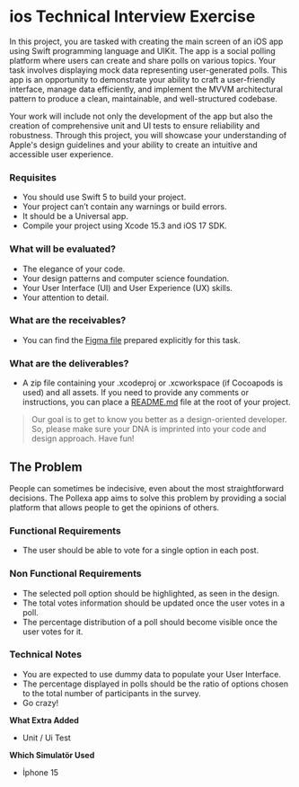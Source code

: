 # ios Technical Interview Exercise
In this project, you are tasked with creating the main screen of an iOS app using Swift programming language and UIKit. The app is a social polling platform where users can create and share polls on various topics. Your task involves displaying mock data representing user-generated polls. This app is an opportunity to demonstrate your ability to craft a user-friendly interface, manage data efficiently, and implement the MVVM architectural pattern to produce a clean, maintainable, and well-structured codebase. 

Your work will include not only the development of the app but also the creation of comprehensive unit and UI tests to ensure reliability and robustness. Through this project, you will showcase your understanding of Apple's design guidelines and your ability to create an intuitive and accessible user experience.

### Requisites
- You should use Swift 5 to build your project.
- Your project can’t contain any warnings or build errors.
- It should be a Universal app.
- Compile your project using Xcode 15.3 and iOS 17 SDK.

### What will be evaluated?
- The elegance of your code.
- Your design patterns and computer science foundation.
- Your User Interface (UI) and User Experience (UX) skills.
- Your attention to detail.

### What are the receivables?
- You can find the [Figma file](https://www.figma.com/file/kqwlwCudPr2IL3nvg0heq1/SevenApps-Technical-Interview-Exercise?type=design&node-id=0%3A1&mode=dev&t=4UeiJAyhIdvMHUqO-1) prepared explicitly for this task.

### What are the deliverables?
- A zip file containing your .xcodeproj or .xcworkspace (if Cocoapods is used) and all assets. If you need to provide any comments or instructions, you can place a [README.md](http://README.md) file at the root of your project.


>Our goal is to get to know you better as a design-oriented developer. So, please make sure your DNA is imprinted into your code and design approach. Have fun!

## The Problem
People can sometimes be indecisive, even about the most straightforward decisions. The Pollexa app aims to solve this problem by providing a social platform that allows people to get the opinions of others.

### Functional Requirements
- The user should be able to vote for a single option in each post.

### Non Functional Requirements
- The selected poll option should be highlighted, as seen in the design.
- The total votes information should be updated once the user votes in a poll.
- The percentage distribution of a poll should become visible once the user votes for it.

### Technical Notes
- You are expected to use dummy data to populate your User Interface.
- The percentage displayed in polls should be the ratio of options chosen to the total number of participants in the survey.
- Go crazy!

**What Extra Added**
- Unit / Ui Test

**Which Simulatör Used**
- İphone 15
